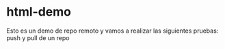 # html-demo
Esto es un demo de repo remoto y vamos a realizar  las siguientes pruebas: push y pull de un repo
